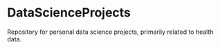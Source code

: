 # DataScienceProjects
Repository for personal data science projects, primarily related to health data.
